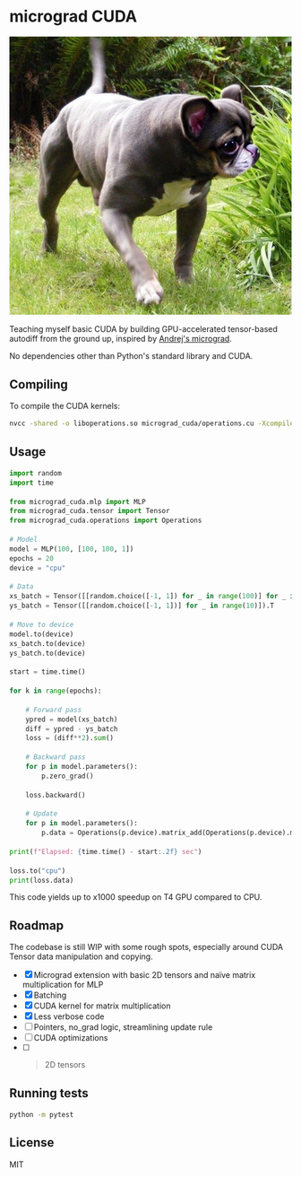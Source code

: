 # micrograd CUDA

![](front.jpg)

Teaching myself basic CUDA by building GPU-accelerated tensor-based autodiff from the ground up, inspired by [Andrej's micrograd](https://github.com/karpathy/micrograd/tree/master).

No dependencies other than Python's standard library and CUDA.

## Compiling

To compile the CUDA kernels:

```bash
nvcc -shared -o liboperations.so micrograd_cuda/operations.cu -Xcompiler -fPIC
```

## Usage

```python
import random
import time

from micrograd_cuda.mlp import MLP
from micrograd_cuda.tensor import Tensor
from micrograd_cuda.operations import Operations

# Model
model = MLP(100, [100, 100, 1])
epochs = 20
device = "cpu"

# Data
xs_batch = Tensor([[random.choice([-1, 1]) for _ in range(100)] for _ in range(10)]).T
ys_batch = Tensor([[random.choice([-1, 1])] for _ in range(10)]).T

# Move to device
model.to(device)
xs_batch.to(device)
ys_batch.to(device)

start = time.time()

for k in range(epochs):

    # Forward pass
    ypred = model(xs_batch)
    diff = ypred - ys_batch
    loss = (diff**2).sum()

    # Backward pass
    for p in model.parameters():
        p.zero_grad()
        
    loss.backward()
    
    # Update
    for p in model.parameters():
        p.data = Operations(p.device).matrix_add(Operations(p.device).matrix_scalar_mul(-0.1, p.grad.data, shape=p.shape)[0], p.data, shape_a=p.shape, shape_b=p.shape)[0]

print(f"Elapsed: {time.time() - start:.2f} sec")
    
loss.to("cpu")
print(loss.data)
```

This code yields up to x1000 speedup on T4 GPU compared to CPU.

## Roadmap

The codebase is still WIP with some rough spots, especially around CUDA Tensor data manipulation and copying.

- [x] Micrograd extension with basic 2D tensors and naïve matrix multiplication for MLP
- [x] Batching
- [x] CUDA kernel for matrix multiplication
- [x] Less verbose code
- [ ] Pointers, no_grad logic, streamlining update rule
- [ ] CUDA optimizations
- [ ] >2D tensors

## Running tests

```bash
python -m pytest
```

## License

MIT
